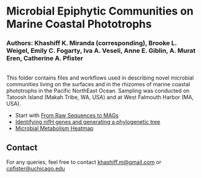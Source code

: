 # Microbial Epiphytic Communities on Marine Coastal Phototrophs
### <b>Authors</b>: Khashiff K. Miranda (corresponding), Brooke L. Weigel, Emily C. Fogarty, Iva A. Veseli, Anne E. Giblin, A. Murat Eren, Catherine A. Pfister

<br>
This folder contains files and workflows used in describing novel microbial communities living on the surfaces and in the rhizomes of marine coastal phototrophs in the Pacific NorthEast Ocean. Sampling was conducted on Tatoosh Island (Makah Tribe, WA, USA) and at West Falmouth Harbor (MA, USA). 

- Start with <a href='./01_Raw_Sequences_to_MAGs.md'>From Raw Sequences to MAGs</a>
- <a href='./nifH_phylogeny/README.md'>Identifying nifH genes and generating a phylogenetic tree</a>
- <a href='./microbial_metabolisms/README.md'>Microbial Metabolism Heatmap</a>

## Contact
For any queries, feel free to contact khashiff.m@gmail.com or cpfister@uchicago.edu
